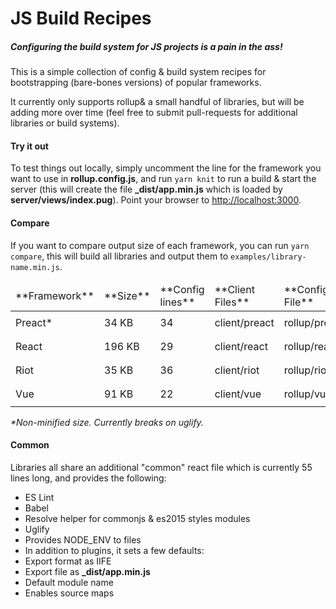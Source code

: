 # JS Build Recipes
##### Configuring the build system for JS projects is a pain in the ass!

This is a simple collection of config & build system recipes for bootstrapping (bare-bones versions) of popular frameworks.

It currently only supports rollup& a small handful of libraries, but will be adding more over time (feel free to submit pull-requests for additional libraries or build systems).

#### Try it out
To test things out locally, simply uncomment the line for the framework you want to use in **rollup.config.js**, and run `yarn knit` to run a build & start the server (this will create the file **_dist/app.min.js** which is loaded by **server/views/index.pug**). Point your browser to [http://localhost:3000](http://localhost:3000).



#### Compare
If you want to compare output size of each framework, you can run `yarn compare`, this will build all libraries and output them to `examples/library-name.min.js`.


<table>
  <thead>
    <td>**Framework**</td>
    <td>**Size**</td>
    <td>**Config lines**</td>
    <td>**Client Files**</td>
    <td>**Config File**</td>
    <td>**Build command**</td>
  </thead>
  <tr>
    <td>Preact*</td>
    <td>34 KB</td>
    <td>34</td>
    <td>client/preact</td>
    <td>rollup/preact</td>
    <td><code>yarn build-preact</code></td>
  </tr>
  <tr>
    <td>React</td>
    <td>196 KB</td>
    <td>29</td>
    <td>client/react</td>
    <td>rollup/react</td>
    <td><code>yarn build-react</code></td>
  </tr>
  <tr>
    <td>Riot</td>
    <td>35 KB</td>
    <td>36</td>
    <td>client/riot</td>
    <td>rollup/riot</td>
    <td><code>yarn build-riot</code></td>
  </tr>
  <tr>
    <td>Vue</td>
    <td>91 KB</td>
    <td>22</td>
    <td>client/vue</td>
    <td>rollup/vue</td>
    <td><code>yarn build-vue</code></td>
  </tr>
</table>

_*Non-minified size. Currently breaks on uglify._

#### Common
Libraries all share an additional "common" react file which is currently 55 lines long, and provides the following:
- ES Lint
- Babel
- Resolve helper for commonjs & es2015 styles modules
- Uglify
- Provides NODE_ENV to files
- In addition to plugins, it sets a few defaults:
- Export format as IIFE
- Export file as **_dist/app.min.js**
- Default module name
- Enables source maps
